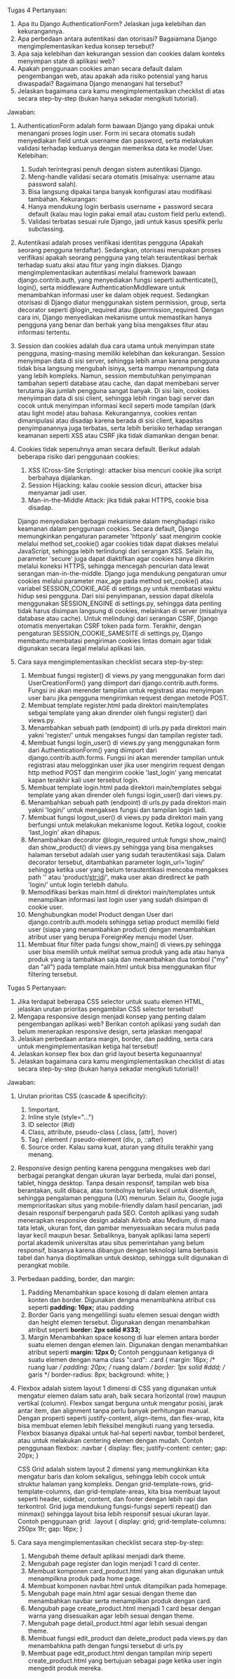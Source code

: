 Tugas 4
Pertanyaan:
1. Apa itu Django AuthenticationForm? Jelaskan juga kelebihan dan kekurangannya.
2. Apa perbedaan antara autentikasi dan otorisasi? Bagaiamana Django mengimplementasikan kedua konsep tersebut?
3. Apa saja kelebihan dan kekurangan session dan cookies dalam konteks menyimpan state di aplikasi web?
4. Apakah penggunaan cookies aman secara default dalam pengembangan web, atau apakah ada risiko potensial yang harus 
   diwaspadai? Bagaimana Django menangani hal tersebut?
5. Jelaskan bagaimana cara kamu mengimplementasikan checklist di atas secara step-by-step (bukan hanya sekadar mengikuti tutorial).

Jawaban:
1. AuthenticationForm adalah form bawaan Django yang dipakai untuk menangani proses login user. Form ini secara otomatis 
   sudah menyediakan field untuk username dan password, serta melakukan validasi terhadap keduanya dengan memeriksa data ke model User.
   Kelebihan:
   1) Sudah terintegrasi penuh dengan sistem autentikasi Django.
   2) Meng-handle validasi secara otomatis (misalnya: username atau password salah).
   3) Bisa langsung dipakai tanpa banyak konfigurasi atau modifikasi tambahan.
   Kekurangan:
   1) Hanya mendukung login berbasis username + password secara default (kalau mau login pakai email atau custom field perlu extend).
   2) Validasi terbatas sesuai rule Django, jadi untuk kasus spesifik perlu subclassing.

2. Autentikasi adalah proses verifikasi identitas pengguna (Apakah seorang pengguna terdaftar). Sedangkan, otorisasi merupakan
   proses verifikasi apakah seorang pengguna yang telah terautentikasi berhak terhadap suatu aksi atau fitur yang ingin diakses. Django mengimplementasikan autentikasi melalui framework bawaan django.contrib.auth, yang menyediakan fungsi seperti authenticate(), login(), serta middleware AuthenticationMiddleware untuk menambahkan informasi user ke dalam objek request. Sedangkan otorisasi di Django diatur menggunakan sistem permission, group, serta decorator seperti @login_required atau @permission_required. Dengan cara ini, Django menyediakan mekanisme untuk memastikan hanya pengguna yang benar dan berhak yang bisa mengakses fitur atau informasi tertentu.

3. Session dan cookies adalah dua cara utama untuk menyimpan state pengguna, masing-masing memiliki kelebihan dan kekurangan.
   Session menyimpan data di sisi server, sehingga lebih aman karena pengguna tidak bisa langsung mengubah isinya, serta mampu menampung data yang lebih kompleks. Namun, session membutuhkan penyimpanan tambahan seperti database atau cache, dan dapat membebani server terutama jika jumlah pengguna sangat banyak. Di sisi lain, cookies menyimpan data di sisi client, sehingga lebih ringan bagi server dan cocok untuk menyimpan informasi kecil seperti mode tampilan (dark atau light mode) atau bahasa. Kekurangannya, cookies rentan dimanipulasi atau disadap karena berada di sisi client, kapasitas penyimpanannya juga terbatas, serta lebih berisiko terhadap serangan keamanan seperti XSS atau CSRF jika tidak diamankan dengan benar.

4. Cookies tidak sepenuhnya aman secara default. Berikut adalah beberapa risiko dari penggunaan cookies:
   1) XSS (Cross-Site Scripting): attacker bisa mencuri cookie jika script berbahaya dijalankan.
   2) Session Hijacking: kalau cookie session dicuri, attacker bisa menyamar jadi user.
   3) Man-in-the-Middle Attack: jika tidak pakai HTTPS, cookie bisa disadap.

   Django menyediakan berbagai mekanisme dalam menghadapi risiko keamanan dalam penggunaan cookies. Secara default, Django memungkinkan pengaturan parameter 'httponly' saat mengirim cookie melalui method set_cookie() agar cookies tidak dapat diakses melalui JavaScript, sehingga lebih terlindungi dari serangan XSS. Selain itu, parameter 'secure' juga dapat diaktifkan agar cookies hanya dikirim melalui koneksi HTTPS, sehingga mencegah pencurian data lewat serangan man-in-the-middle. Django juga mendukung pengaturan umur cookies melalui parameter max_age pada method set_cookie() atau variabel SESSION_COOKIE_AGE di settings.py untuk membatasi waktu hidup sesi pengguna. Dari sisi penyimpanan, session dapat dikelola menggunakan SESSION_ENGINE di settings.py, sehingga data penting tidak harus disimpan langsung di cookies, melainkan di server (misalnya database atau cache). Untuk melindungi dari serangan CSRF, Django otomatis menyertakan CSRF token pada form. Terakhir, dengan pengaturan SESSION_COOKIE_SAMESITE di settings.py, Django membantu membatasi pengiriman cookies lintas domain agar tidak digunakan secara ilegal melalui aplikasi lain.

5. Cara saya mengimplementasikan checklist secara step-by-step:
   1) Membuat fungsi register() di views.py yang menggunakan form dari UserCreationForm() yang diimport dari django.contrib.auth.forms. Fungsi ini akan
      merender tampilan untuk registrasi atau menyimpan user baru jika pengguna mengirimkan request dengan metode POST.
   2) Membuat template register.html pada direktori main/templates sebgai template yang akan dirender oleh fungsi register() dari views.py.
   3) Menambahkan sebuah path (endpoint) di urls.py pada direktori main yakni 'register/' untuk mengakses fungsi dan tampilan register tadi.
   4) Membuat fungsi login_user() di views.py yang menggunakan form dari AuthenticationForm() yang diimport dari django.contrib.auth.forms.
      Fungsi ini akan merender tampilan untuk registrasi atau melogginkan user jika user mengirim request dengan http method POST dan mengirim cookie 'last_login' yang mencatat kapan terakhir kali user tersebut login.
   5) Membuat template login.html pada direktori main/templates sebgai template yang akan dirender oleh fungsi login_user() dari views.py.
   6) Menambahkan sebuah path (endpoint) di urls.py pada direktori main yakni 'login/' untuk mengakses fungsi dan tampilan login tadi.
   7) Membuat fungsi logout_user() di views.py pada direktori main yang berfungsi untuk melakukan mekanisme logout. Ketika logout, 
      cookie 'last_login' akan dihapus.
   8) Menambahkan decorator @login_required untuk fungsi show_main() dan show_product() di views.py sehingga yang bisa mengakses halaman
      tersebut adalah user yang sudah terautentikasi saja. Dalam decorator tersebut, ditambahkan parameter login_url='login/' sehingga ketika user yang belum terautentikasi mencoba mengakses path '' atau 'product/<str:id>/', maka user akan diredirect ke path 'login/' untuk login terlebih dahulu.
   9) Memodifikasi berkas main.html di direktori main/templates untuk menampilkan informasi last login user yang sudah disimpan di cookie user.
   10) Menghubungkan model Product dengan User dari django.contrib.auth.models sehingga setiap product memiliki field user (siapa yang
       menambahkan product) dengan menambahkan atribut user yang berupa ForeignKey menuju model User.
   11) Membuat fitur filter pada fungsi show_main() di views.py sehingga user bisa memilih untuk melihat semua produk yang ada atau hanya
       produk yang ia tambahkan saja dan menambahkan dua tombol ("my" dan "all") pada template main.html untuk bisa menggunakan fitur filtering tersebut.

Tugas 5
Pertanyaan:
1. Jika terdapat beberapa CSS selector untuk suatu elemen HTML, jelaskan urutan prioritas pengambilan CSS selector tersebut!
2.  Mengapa responsive design menjadi konsep yang penting dalam pengembangan aplikasi web? Berikan contoh aplikasi yang sudah dan belum menerapkan responsive design, serta jelaskan mengapa!
3. Jelaskan perbedaan antara margin, border, dan padding, serta cara untuk mengimplementasikan ketiga hal tersebut!
4. Jelaskan konsep flex box dan grid layout beserta kegunaannya!
5. Jelaskan bagaimana cara kamu mengimplementasikan checklist di atas secara step-by-step (bukan hanya sekadar mengikuti tutorial)!

Jawaban:
1. Urutan prioritas CSS (cascade & specificity):
   1) !important.
   2) Inline style (style="...")
   3) ID selector (#id)
   4) Class, attribute, pseudo-class (.class, [attr], :hover)
   5) Tag / element / pseudo-element (div, p, ::after)
   6) Source order. Kalau sama kuat, aturan yang ditulis terakhir yang menang.
2. Responsive design penting karena pengguna mengakses web dari berbagai perangkat dengan ukuran layar berbeda, mulai dari ponsel,
   tablet, hingga desktop. Tanpa desain responsif, tampilan web bisa berantakan, sulit dibaca, atau tombolnya terlalu kecil untuk disentuh, sehingga pengalaman pengguna (UX) menurun. Selain itu, Google juga memprioritaskan situs yang mobile-friendly dalam hasil pencarian, jadi desain responsif berpengaruh pada SEO. Contoh aplikasi yang sudah menerapkan responsive design adalah Airbnb atau Medium, di mana tata letak, ukuran font, dan gambar menyesuaikan secara mulus pada layar kecil maupun besar. Sebaliknya, banyak aplikasi lama seperti portal akademik universitas atau situs pemerintahan yang belum responsif, biasanya karena dibangun dengan teknologi lama berbasis tabel dan hanya dioptimalkan untuk desktop, sehingga sulit digunakan di perangkat mobile.
3. Perbedaan padding, border, dan margin:
   1) Padding
      Menambahkan space kosong di dalam elemen antara konten dan border. Digunakan dengna menambahkna atribut css seperti **padding: 16px;** atau padding
   2) Border
      Garis yang mengelilingi suatu elemen sesuai dengan width dan height elemen tersebut. Digunakan dengan menambahkan atribut seperti 
      **border: 2px solid #333;**
   3) Margin
      Menambahkan space kosong di luar elemen antara border suatu elemen dengan elemen lain. Digunakan dengan menambahkan atribut seperti 
      **margin: 12px 0;**
   Contoh penggunaan ketiganya di suatu elemen dengan nama class "card":
   .card {
      margin: 16px;               /* ruang luar */
      padding: 20px;              /* ruang dalam */
      border: 1px solid #ddd;     /* garis */
      border-radius: 8px;
      background: white;
   }
4. Flexbox adalah sistem layout 1 dimensi di CSS yang digunakan untuk mengatur elemen dalam satu arah, baik secara horizontal (row) 
   maupun vertikal (column). Flexbox sangat berguna untuk mengatur posisi, jarak antar item, dan alignment tanpa perlu banyak perhitungan manual. Dengan properti seperti justify-content, align-items, dan flex-wrap, kita bisa membuat elemen lebih fleksibel mengikuti ruang yang tersedia. Flexbox biasanya dipakai untuk hal-hal seperti navbar, tombol berderet, atau untuk melakukan centering elemen dengan mudah.
   Contoh penggunaan flexbox:
   .navbar {
      display: flex;
      justify-content: center;
      gap: 20px;
   }

   CSS Grid adalah sistem layout 2 dimensi yang memungkinkan kita mengatur baris dan kolom sekaligus, sehingga lebih cocok untuk struktur halaman yang kompleks. Dengan grid-template-rows, grid-template-columns, dan grid-template-areas, kita bisa membuat layout seperti header, sidebar, content, dan footer dengan lebih rapi dan terkontrol. Grid juga mendukung fungsi-fungsi seperti repeat() dan minmax() sehingga layout bisa lebih responsif sesuai ukuran layar.
   Contoh penggunaan grid:
   .layout {
      display: grid;
      grid-template-columns: 250px 1fr;
      gap: 16px;
   }
5. Cara saya mengimplementasikan checklist secara step-by-step:
   1) Mengubah theme default aplikasi menjadi dark theme.
   2) Mengubah page register dan login menjadi 1 card di center.
   3) Membuat komponen card_product.html yang akan digunakan untuk menampilkna produk pada home page.
   4) Membuat komponen navbar.html untuk ditampilkan pada homepage.
   5) Mengubah page main.html agar sesuai dengan theme dan menambahkan navbar serta menampilkan produk dengan card.
   6) Mengubah page create_product.html menjadi 1 card besar dengan warna yang disesuaikan agar lebih sesuai dengan theme.
   7) Mengubah page detail_product.html agar lebih sesuai dengan theme.
   8) Membuat fungsi edit_product dan delete_product pada views.py dan menambahkna path dengan fungsi tersebut di urls.py
   9) Membuat page edit_product.html dengan tampilan mirip seperti create_product.html yang bertujuan sebagai page ketika user ingin mengedit   produk mereka.